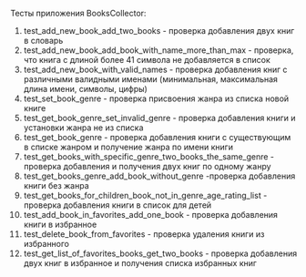 Тесты приложения BooksCollector:
1. test_add_new_book_add_two_books - проверка добавления двух книг в словарь
2. test_add_new_book_add_book_with_name_more_than_max - проверка, что книга с длиной более 41 символа не добавляется в список
3. test_add_new_book_with_valid_names - проверка добавления книг с различными валидными именами (минимальная, максимальная длина имени, символы, цифры)
4. test_set_book_genre - проверка присвоения жанра из списка новой книге
5. test_get_book_genre_set_invalid_genre - проверка добавления книги и установки жанра не из списка
6. test_get_book_genre - проверка добавления книги с существующим в списке жанром и получение жанра по имени книги
7. test_get_books_with_specific_genre_two_books_the_same_genre - проверка добавления и получения двух книг по одному жанру
8. test_get_books_genre_add_book_without_genre -проверка добавления книги без жанра
9. test_get_books_for_children_book_not_in_genre_age_rating_list - проверка добавления книги в список для детей
10. test_add_book_in_favorites_add_one_book - проверка добавления книги в избранное
11. test_delete_book_from_favorites - проверка удаления книги из избранного
12. test_get_list_of_favorites_books_get_two_books - проверка добавления двух книг в избранное и получения списка избранных книг

